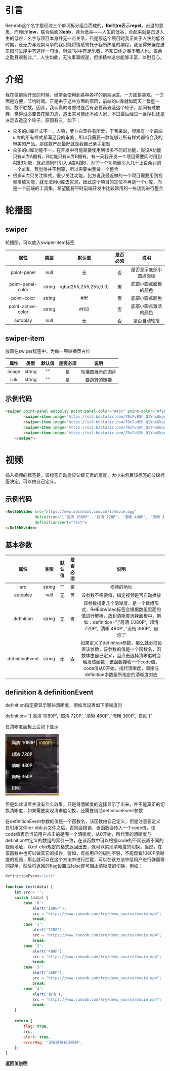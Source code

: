 # 引言
Rel-ebb这个名字是经过三个单词拆分组合而成的，**Rel**的**re**表示**repel**，击退的意思，而**l**表示**low**，联合后面的**ebb**，译为低谷——人生的低谷，合起来就是击退人生的低谷，名字与项目本身并无一点关系，只是写这个项目时我正处于人生的低谷时期，还无力与现实斗争的我只能将情感寄托于我所热爱的编程，我记得宋濂在送东阳马生序中有这样一句话，叫做“以中有足乐者，不知口体之奉不若人也。盖余之勤且艰若此。”，人生如此，无法事事顺遂，但求精神追求能够丰富，以慰吾心。

# 介绍

我在做前端开发的时候，经常会使用到各种各样的前端ui库，一方面是美观，一方面是方便，节约时间。正是由于这些方面的原因，前端的ui库就如同天上繁星一般，数不胜数。因此，我认真的考虑过是否有必要再去造这个轮子，期间有过放弃，觉得没必要去花精力造，造出来可能还不如人家，不过最后经过一番挣扎还是决定去造这个轮子，原因有三，如下：

* 众多的ui库样式不一，人嘛，萝卜白菜各有所爱，于我来说，很难有一个前端ui库的所有样式都满足我的审美，所以我需要一款能够让所有样式都符合我的审美的产品，那这款产品最好就是我自己亲手定制
* 众多的ui库功能不一，在开发中可能需要使用到很多不同的功能，假设A功能只有ui库A拥有，B功能只有ui库B拥有，有一天我开发一个项目需要同时用到A跟B功能，就必须同时引入ui库A跟B，为了一个功能而引入几十上百余兆的一个ui库，我觉得并不划算，所以需要由我做一个整合
* 很多ui库只关注样式，很少关注功能，比方说我最近做的一个项目需要用到视频播放功能，就无法用ui库去实现，因此这个项目的定位不再是一个ui库，而是一个前端的工具集，希望能将平时前端开发中比较常用的一些功能进行整合

# 轮播图

## swiper

轮播图，可以放入swiper-item标签

|        属性        |  类型  |        默认值         | 是否必须 |          说明          |
| :----------------: | :----: | :-------------------: | :------: | :--------------------: |
|    point-panel     |  null  |          无           |    否    | 是否显示底部小圆点面板 |
| point-panel-color  | string | rgba(255,255,255,0.3) |    否    |  底部小圆点面板的颜色  |
|    point-color     | string |         #fff          |    否    |     底部小圆点颜色     |
| point-active-color | string |         #f00          |    否    |  底部小圆点激活的颜色  |
|      autoplay      |  null  |          无           |    否    |      是否自动轮播      |

## swiper-item

放置在swiper标签中，为每一项轮播页占位

| 属性  |  类型  | 默认值 | 是否必须 |       说明       |
| :---: | :----: | :----: | :------: | :--------------: |
| image | string |   ""   |    是    | 轮播图展示的图片 |
| link  | string |   ""   |    是    |   要跳转的链接   |

## 示例代码

```html
<swiper point-panel autoplay point-panel-color="#abc" point-color="#f90" point-active-color="#000">
        <swiper-item image="https://ss3.bdstatic.com/70cFv8Sh_Q1YnxGkpoWK1HF6hhy/it/u=2640752012,1534669165&fm=26&gp=0.jpg" link=""></swiper-item>
        <swiper-item image="https://ss0.bdstatic.com/70cFuHSh_Q1YnxGkpoWK1HF6hhy/it/u=415008709,1894925421&fm=26&gp=0.jpg" link=""></swiper-item>
        <swiper-item image="https://ss2.bdstatic.com/70cFvnSh_Q1YnxGkpoWK1HF6hhy/it/u=2567630305,1627706587&fm=26&gp=0.jpg" link=""></swiper-item>
        <swiper-item image="https://ss1.bdstatic.com/70cFvXSh_Q1YnxGkpoWK1HF6hhy/it/u=1444965086,1221602315&fm=11&gp=0.jpg" link=""></swiper-item>
    </swiper>
```

# 视频

插入视频的标签是<RelEbbVideo></RelEbbVideo>，该标签自动适应父级元素的宽度，大小由包裹该标签的父级标签决定，可以由自己定义。

## 示例代码

```html
<RelEbbVideo src="https://www.w3school.com.cn/i/movie.ogg"
             definition="['高清 1080P', '超清 720P', '清晰 480P', '流畅 360P', '自动']"
             definitionEvent="test">
</RelEbbVideo>
```

## 基本参数

|      属性       |  类型  | 默认值 | 是否必须 |                             说明                             |
| :-------------: | :----: | :----: | :------: | :----------------------------------------------------------: |
|       src       | string |   ""   |    是    |                          视频的地址                          |
|    autoplay     |  null  |   无   |    否    |             该参数不需要值，指定视频是否自动播放             |
|   definition    | string |   无   |    否    | 该参数指定几个清晰度，是一个数组形式，RelEbbVideo标签会根据数组里面的值进行解析，放到清晰度选择面板中，例如：definition="['高清 1080P', '超清 720P', '清晰 480P', '流畅 360P', '自动']" |
| definitionEvent | string |   无   |    否    | 如果定义了definition参数，那么就必须设置该参数，该参数的值是一个函数名，函数体由自己定义，当点击选择清晰度时会触发该函数，该函数接收一个code值，code值从0开始，指代清晰度，顺序与definition中数组所指定的清晰度对应 |

## definition & definitionEvent

definition指定要显示哪些清晰度，例如当设置如下清晰度时

definition="['高清 1080P', '超清 720P', '清晰 480P', '流畅 360P', '自动']"

在清晰度面板上会如下显示

![NO IMG](./photo/0.png)

但是如此设置并没有什么效果，只是将清晰度的选择显示了出来，并不能真正的切换清晰度，如果需要实现清晰度切换，还需要借助definitionEvent参数

在definitionEvent参数的值是一个函数名，该函数由自己定义，但是注意要定义在引用文件rel-ebb.js文件之后，否则会报错，该函数会传入一个code值，该code值表示当前用户点击的是哪一个清晰度，从0开始，所代表的清晰度与definition中定义的数组的索引一致，在该函数中可以根据code的不同设置不同的视频地址，以rel-ebb规定的格式返回出去，就可以实现清晰度的切换，当然，在该函数中也可以做其它的操作，譬如，有些用户的级别不够，不能观看1080P清晰度的视频，那么就可以在这个方法中进行拦截，可以在该方法中给用户进行弹窗等的提示，然后将返回的flag设置成false即可阻止清晰度的切换，例如：

```js
definitionEvent="test"

function test(data) {
    let src = '';
    switch (data) {
        case '0':
            alert('1080P');
            src = "https://www.runoob.com/try/demo_source/movie.mp4";
            break;
        case '1':
            alert('720P');
            src = "https://www.runoob.com/try/demo_source/movie.mp4";
            break;
        case '2':
            alert('480P');
            src = "https://www.runoob.com/try/demo_source/movie.mp4";
            break;
        case '3':
            alert('360P');
            src = "https://www.runoob.com/try/demo_source/movie.mp4";
            break;
        case '4':
            alert('自动');
            src = "https://www.runoob.com/try/demo_source/movie.mp4";
            break;
    }

    return {
        flag: true,
        src,
        alert: true,
        errorMag: "没有获取到该视频",
    };
}
```

**返回值说明**




